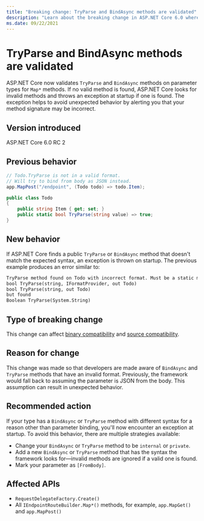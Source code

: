 ```yaml
---
title: "Breaking change: TryParse and BindAsync methods are validated"
description: "Learn about the breaking change in ASP.NET Core 6.0 where `TryParse` and `BindAsync` methods on parameter types for `Map*` methods are validated at startup."
ms.date: 09/22/2021
---
```

# TryParse and BindAsync methods are validated

ASP.NET Core now validates `TryParse` and `BindAsync` methods on parameter types for `Map*` methods. If no valid method is found, ASP.NET Core looks for invalid methods and throws an exception at startup if one is found. The exception helps to avoid unexpected behavior by alerting you that your method signature may be incorrect.

## Version introduced

ASP.NET Core 6.0 RC 2

## Previous behavior

```csharp
// Todo.TryParse is not in a valid format.
// Will try to bind from body as JSON instead.
app.MapPost("/endpoint", (Todo todo) => todo.Item);

public class Todo
{
    public string Item { get; set; }
    public static bool TryParse(string value) => true;
}
```

## New behavior

If ASP.NET Core finds a public `TryParse` or `BindAsync` method that doesn't match the expected syntax, an exception is thrown on startup. The previous example produces an error similar to:

```txt
TryParse method found on Todo with incorrect format. Must be a static method with format
bool TryParse(string, IFormatProvider, out Todo)
bool TryParse(string, out Todo)
but found
Boolean TryParse(System.String)
```

## Type of breaking change

This change can affect [binary compatibility](../../categories.md#binary-compatibility) and [source compatibility](../../categories.md#source-compatibility).

## Reason for change

This change was made so that developers are made aware of `BindAsync` and `TryParse` methods that have an invalid format. Previously, the framework would fall back to assuming the parameter is JSON from the body. This assumption can result in unexpected behavior.

## Recommended action

If your type has a `BindAsync` or `TryParse` method with different syntax for a reason other than parameter binding, you'll now encounter an exception at startup. To avoid this behavior, there are multiple strategies available:

- Change your `BindAsync` or `TryParse` method to be `internal` or `private`.
- Add a new `BindAsync` or `TryParse` method that has the syntax the framework looks for&mdash;invalid methods are ignored if a valid one is found.
- Mark your parameter as `[FromBody]`.

## Affected APIs

- `RequestDelegateFactory.Create()`
- All `IEndpointRouteBuilder.Map*()` methods, for example, `app.MapGet()` and `app.MapPost()`
